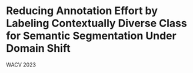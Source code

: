 # Reducing Annotation Effort by Labeling Contextually Diverse Class for Semantic Segmentation Under Domain Shift
WACV 2023
